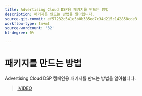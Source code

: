 ```yaml
---
title: Advertising Cloud DSP용 패키지를 만드는 방법
description: 패키지를 만드는 방법을 알아봅니다.
source-git-commit: ef57232c541e5b0b385ed7c34d215c142858cde3
workflow-type: tm+mt
source-wordcount: '32'
ht-degree: 0%

---
```


# 패키지를 만드는 방법

Advertising Cloud DSP 캠페인용 패키지를 만드는 방법을 알아봅니다.

>[!VIDEO](https://video.tv.adobe.com/v/339203)
